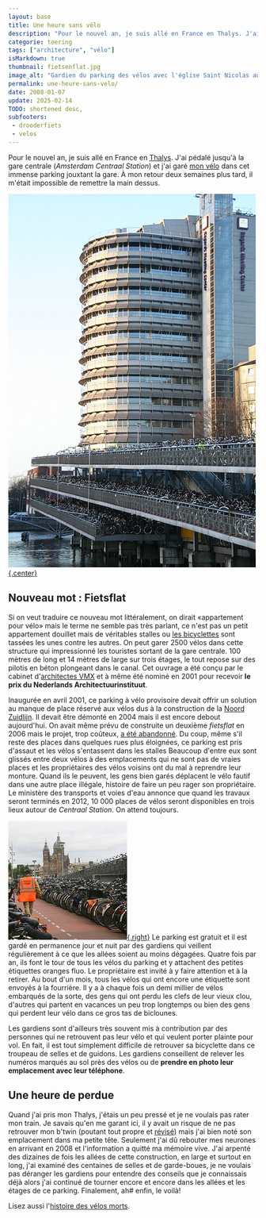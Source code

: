 ```yaml
---
layout: base
title: Une heure sans vélo
description: "Pour le nouvel an, je suis allé en France en Thalys. J'ai pédalé jusqu'à la gare centrale (Amsterdam Centraal Station) et j'ai garé mon vélo dans cet imme"
categorie: toering
tags: ["architecture", "vélo"]
isMarkdown: true
thumbnail: fietsenflat.jpg
image_alt: "Gardien du parking des vélos avec l'église Saint Nicolas au loin"
permalink: une-heure-sans-velo/
date: 2008-01-07
update: 2025-02-14
TODO: shortened desc, 
subfooters:
 - drooderfiets
 - velos
---
```


Pour le nouvel an, je suis allé en France en [Thalys](/?q=Thalys). J'ai pédalé jusqu'à la gare centrale (*Amsterdam Centraal Station*) et j'ai garé [mon vélo](/un-b-twin-a-amsterdam) dans cet immense parking jouxtant la gare. À mon retour deux semaines plus tard, il m'était impossible de remettre la main dessus.

[![zilvertoren et parking à vélo multi étages](Zilveren_toren_en_fitsflat.jpg){.center}](http://commons.wikimedia.org/wiki/Image:Zilveren_toren_en_fitsflat.jpg)

## Nouveau mot : Fietsflat
Si on veut traduire ce nouveau mot littéralement, on dirait «appartement pour vélo» mais le terme ne semble pas très parlant, ce n'est pas un petit appartement douillet mais de véritables stalles ou [les bicyclettes](/tag/velo/) sont tassées les unes contre les autres. On peut garer 2500 vélos dans cette structure qui impressionné les touristes sortant de la gare centrale. 100 mètres de long et 14 mètres de large sur trois étages, le tout repose sur des pilotis en béton plongeant dans le canal. Cet ouvrage a été conçu par le cabinet d'[architectes VMX](http://www.vmxarchitects.nl) et à même été nominé en 2001 pour recevoir **le prix du Nederlands Architectuurinstituut**.

Inaugurée en avril 2001, ce parking à vélo provisoire devait offrir un solution au manque de place réservé aux vélos dus à la construction de la [Noord Zuidlijn](/la-ligne-du-nord-au-sud). Il devait être démonté en 2004 mais il est encore debout aujourd'hui. On avait même prévu de construite un deuxième *fietsflat* en 2006 mais le projet, trop coûteux, [a été abandonné](http://www.blikopnieuws.nl/bericht/23024). Du coup, même s'il reste des places dans quelques rues plus éloignées, ce parking est pris d'assaut et les vélos s'entassent dans les stalles Beaucoup d'entre eux sont glissés entre deux vélos à des emplacements qui ne sont pas de vraies places et les propriétaires des vélos voisins ont du mal à reprendre leur monture. Quand ils le peuvent, les gens bien garés déplacent le vélo fautif dans une autre place illégale, histoire de faire un peu rager son propriétaire. Le ministère des transports et voies d'eau annonce que quand les travaux seront terminés en 2012, 10 000 places de vélos seront disponibles en trois lieux autour de *Centraal Station*. On attend toujours.

[![Gardien du parking des vélos avec l'église Saint Nicolas au loin](fietsenflat.jpg){.right}](http://flickr.com/photos/13274211@N00/1460208022/) Le parking est gratuit et il est gardé en permanence jour et nuit par des gardiens qui veillent régulièrement à ce que les allées soient au moins dégagées. Quatre fois par an, ils font le tour de tous les vélos du parking et y attachent des petites étiquettes oranges fluo. Le propriétaire est invité à y faire attention et à la retirer. Au bout d'un mois, tous les vélos qui ont encore une étiquette sont envoyés à la fourrière. Il y a à chaque fois un demi millier de vélos embarqués de la sorte, des gens qui ont perdu les clefs de leur vieux clou, d'autres qui partent en vacances un peu trop longtemps ou bien des gens qui perdent leur vélo dans ce gros tas de biclounes.

Les gardiens sont d'ailleurs très souvent mis à contribution par des personnes qui ne retrouvent pas leur vélo et qui veulent porter plainte pour vol. En fait, il est tout simplement difficile de retrouver sa bicyclette dans ce troupeau de selles et de guidons. Les gardiens conseillent de relever les numéros marqués au sol près des vélos ou de **prendre en photo leur emplacement avec leur téléphone**.

## Une heure de perdue
Quand j'ai pris mon Thalys, j'étais un peu pressé et je ne voulais pas rater mon train. Je savais qu'en me garant ici, il y avait un risque de ne pas retrouver mon b'twin (poutant tout propre et [révisé](/revision-du-btwin)) mais j'ai bien noté son emplacement dans ma petite tête. Seulement j'ai dû rebouter mes neurones en arrivant en 2008 et l'information a quitté ma mémoire vive. J'ai arpenté des dizaines de fois les allées de cette construction, en large et surtout en long, j'ai examiné des centaines de selles et de garde-boues, je ne voulais pas déranger les gardiens pour entendre des conseils que je connaissais déjà alors j'ai continué de tourner encore et encore dans les allées et les étages de ce parking. Finalement, ah# enfin, le voilà!

Lisez aussi l'[histoire des vélos morts](/le-temps-de-gate).
